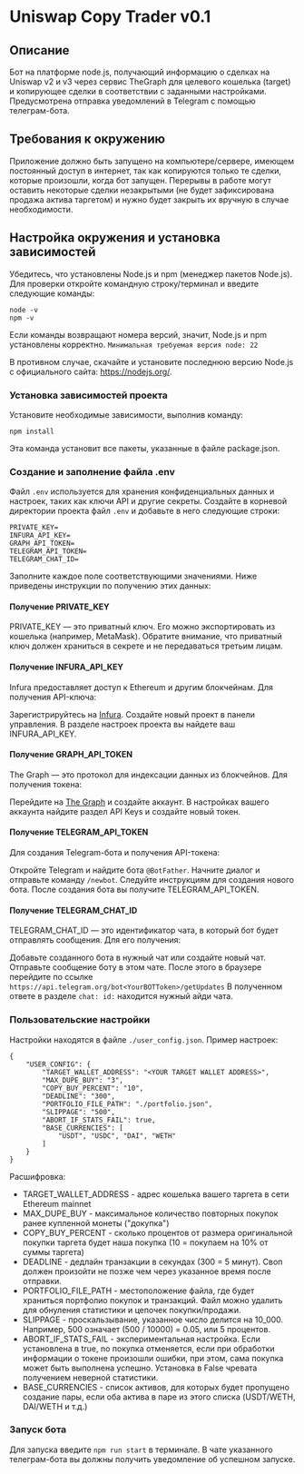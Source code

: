 # Uniswap Copy Trader v0.1
## Описание
Бот на платформе node.js, получающий информацию о сделках на Uniswap v2 и v3 через сервис TheGraph для целевого кошелька (target) и копирующее сделки в соответствии с заданными настройками. Предусмотрена отправка уведомлений в Telegram с помощью телеграм-бота.
## Требования к окружению
Приложение должно быть запущено на компьютере/сервере, имеющем постоянный доступ в интернет, так как копируются только те сделки, которые произошли, когда бот запущен. Перерывы в работе могут оставить некоторые сделки незакрытыми (не будет зафиксирована продажа актива таргетом) и нужно будет закрыть их вручную в случае необходимости.
## Настройка окружения и установка зависимостей
Убедитесь, что установлены Node.js и npm (менеджер пакетов Node.js). Для проверки откройте командную строку/терминал и введите следующие команды:
```
node -v
npm -v
```
Если команды возвращают номера версий, значит, Node.js и npm установлены корректно. 
`Минимальная требуемая версия node: 22`

В противном случае, скачайте и установите последнюю версию Node.js с официального сайта: https://nodejs.org/.

### Установка зависимостей проекта

Установите необходимые зависимости, выполнив команду:
```
npm install
```
Эта команда установит все пакеты, указанные в файле package.json.

### Создание и заполнение файла .env
Файл `.env` используется для хранения конфиденциальных данных и настроек, таких как ключи API и другие секреты. Создайте в корневой директории проекта файл `.env` и добавьте в него следующие строки:
```
PRIVATE_KEY=
INFURA_API_KEY=
GRAPH_API_TOKEN=
TELEGRAM_API_TOKEN=
TELEGRAM_CHAT_ID=
```
Заполните каждое поле соответствующими значениями. Ниже приведены инструкции по получению этих данных:

#### Получение PRIVATE_KEY

PRIVATE_KEY — это приватный ключ. Его можно экспортировать из кошелька (например, MetaMask). Обратите внимание, что приватный ключ должен храниться в секрете и не передаваться третьим лицам.

#### Получение INFURA_API_KEY

Infura предоставляет доступ к Ethereum и другим блокчейнам. Для получения API-ключа:

Зарегистрируйтесь на [Infura](https://www.infura.io/).
Создайте новый проект в панели управления.
В разделе настроек проекта вы найдете ваш INFURA_API_KEY.

#### Получение GRAPH_API_TOKEN

The Graph — это протокол для индексации данных из блокчейнов. Для получения токена:

Перейдите на [The Graph](https://thegraph.com/) и создайте аккаунт.
В настройках вашего аккаунта найдите раздел API Keys и создайте новый токен.

#### Получение TELEGRAM_API_TOKEN

Для создания Telegram-бота и получения API-токена:

Откройте Telegram и найдите бота `@BotFather`.
Начните диалог и отправьте команду `/newbot`.
Следуйте инструкциям для создания нового бота.
После создания бота вы получите TELEGRAM_API_TOKEN.

#### Получение TELEGRAM_CHAT_ID

TELEGRAM_CHAT_ID — это идентификатор чата, в который бот будет отправлять сообщения. Для его получения:

Добавьте созданного бота в нужный чат или создайте новый чат.
Отправьте сообщение боту в этом чате. После этого в браузере перейдите по ссылке `https://api.telegram.org/bot<YourBOTToken>/getUpdates`
В полученном ответе в разделе `chat: id:` находится нужный айди чата.

### Пользовательские настройки
Настройки находятся в файле `./user_config.json`. 
Пример настроек:
```
{
    "USER_CONFIG": {
        "TARGET_WALLET_ADDRESS": "<YOUR TARGET WALLET ADDRESS>",
        "MAX_DUPE_BUY": "3",
        "COPY_BUY_PERCENT": "10",
        "DEADLINE": "300",
        "PORTFOLIO_FILE_PATH": "./portfolio.json",
        "SLIPPAGE": "500",
        "ABORT_IF_STATS_FAIL": true,
        "BASE_CURRENCIES": [
            "USDT", "USDC", "DAI", "WETH"
        ]
    }
}
```

Расшифровка:
- TARGET_WALLET_ADDRESS - адрес кошелька вашего таргета в сети Ethereum mainnet
- MAX_DUPE_BUY - максимальное количество повторных покупок ранее купленной монеты ("докупка")
- COPY_BUY_PERCENT - сколько процентов от размера оригинальной покупки таргета будет наша покупка (10 = покупаем на 10% от суммы таргета)
- DEADLINE - дедлайн транзакции в секундах (300 = 5 минут). Своп должен произойти не позже чем через указанное время после отправки.
- PORTFOLIO_FILE_PATH - местоположение файла, где будет храниться портфолио покупок и транзакций. Файл можно удалить для обнуления статистики и цепочек покупки/продажи.
- SLIPPAGE - проскальзывание, указанное число делится на 10_000. Например, 500 означает  (500 / 10000) = 0.05, или 5 процентов. 
- ABORT_IF_STATS_FAIL - экспериментальная настройка. Если установлена в true, nо покупка отменяется, если при обработки информации о токене произошли ошибки, при этом, сама покупка может быть выполнена успешно. Установка в False чревата получением неверной статистики.
- BASE_CURRENCIES - список активов, для которых будет пропущено создание пары, если оба актива в паре из этого списка (USDT/WETH, DAI/WETH и т.д.)

### Запуск бота

Для запуска введите `npm run start` в терминале. В чате указанного телеграм-бота вы должны получить уведомление об успешном запуске. 
